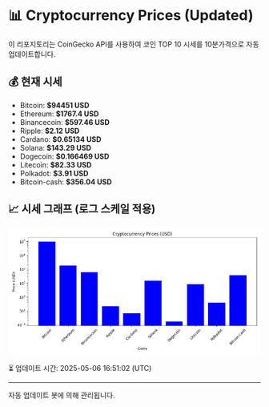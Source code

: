 
# 📊 Cryptocurrency Prices (Updated)

이 리포지토리는 CoinGecko API를 사용하여 코인 TOP 10 시세를 10분가격으로 자동 업데이트합니다.

## 💰 현재 시세
- Bitcoin: **$94451 USD**
- Ethereum: **$1767.4 USD**
- Binancecoin: **$597.46 USD**
- Ripple: **$2.12 USD**
- Cardano: **$0.65134 USD**
- Solana: **$143.29 USD**
- Dogecoin: **$0.166469 USD**
- Litecoin: **$82.33 USD**
- Polkadot: **$3.91 USD**
- Bitcoin-cash: **$356.04 USD**

## 📈 시세 그래프 (로그 스케일 적용)
![Crypto Prices](crypto_prices.png)

⏳ 업데이트 시간: 2025-05-06 16:51:02 (UTC)

---
자동 업데이트 봇에 의해 관리됩니다.
